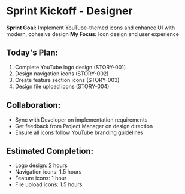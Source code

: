 # Sprint Kickoff - Designer

**Sprint Goal:** Implement YouTube-themed icons and enhance UI with modern, cohesive design
**My Focus:** Icon design and user experience

## Today's Plan:
1. Complete YouTube logo design (STORY-001)
2. Design navigation icons (STORY-002)
3. Create feature section icons (STORY-003)
4. Design file upload icons (STORY-004)

## Collaboration:
- Sync with Developer on implementation requirements
- Get feedback from Project Manager on design direction
- Ensure all icons follow YouTube branding guidelines

## Estimated Completion:
- Logo design: 2 hours
- Navigation icons: 1.5 hours
- Feature icons: 1 hour
- File upload icons: 1.5 hours
